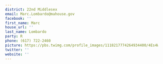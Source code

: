```yaml
---
district: 22nd Middlesex
email: Marc.Lombardo@mahouse.gov
facebook: ''
first_name: Marc
house_url: ''
last_name: Lombardo
party: R
phone: (617) 722-2460
picture: https://pbs.twimg.com/profile_images/1118217774264934400/4Es4Wp75_400x400.png
twitter: ''
website: ''
---
```

